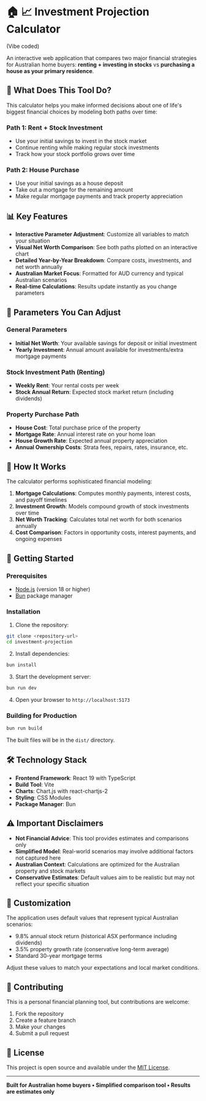 # 🏠 📈 Investment Projection Calculator

(Vibe coded) 

An interactive web application that compares two major financial strategies for Australian home buyers: **renting + investing in stocks** vs **purchasing a house as your primary residence**.

## 🎯 What Does This Tool Do?

This calculator helps you make informed decisions about one of life's biggest financial choices by modeling both paths over time:

### Path 1: Rent + Stock Investment
- Use your initial savings to invest in the stock market
- Continue renting while making regular stock investments
- Track how your stock portfolio grows over time

### Path 2: House Purchase
- Use your initial savings as a house deposit
- Take out a mortgage for the remaining amount
- Make regular mortgage payments and track property appreciation

## 📊 Key Features

- **Interactive Parameter Adjustment**: Customize all variables to match your situation
- **Visual Net Worth Comparison**: See both paths plotted on an interactive chart
- **Detailed Year-by-Year Breakdown**: Compare costs, investments, and net worth annually
- **Australian Market Focus**: Formatted for AUD currency and typical Australian scenarios
- **Real-time Calculations**: Results update instantly as you change parameters

## 🔧 Parameters You Can Adjust

### General Parameters
- **Initial Net Worth**: Your available savings for deposit or initial investment
- **Yearly Investment**: Annual amount available for investments/extra mortgage payments

### Stock Investment Path (Renting)
- **Weekly Rent**: Your rental costs per week
- **Stock Annual Return**: Expected stock market return (including dividends)

### Property Purchase Path
- **House Cost**: Total purchase price of the property
- **Mortgage Rate**: Annual interest rate on your home loan
- **House Growth Rate**: Expected annual property appreciation
- **Annual Ownership Costs**: Strata fees, repairs, rates, insurance, etc.

## 🧮 How It Works

The calculator performs sophisticated financial modeling:

1. **Mortgage Calculations**: Computes monthly payments, interest costs, and payoff timelines
2. **Investment Growth**: Models compound growth of stock investments over time
3. **Net Worth Tracking**: Calculates total net worth for both scenarios annually
4. **Cost Comparison**: Factors in opportunity costs, interest payments, and ongoing expenses

## 🚀 Getting Started

### Prerequisites
- [Node.js](https://nodejs.org/) (version 18 or higher)
- [Bun](https://bun.sh/) package manager

### Installation

1. Clone the repository:
```bash
git clone <repository-url>
cd investment-projection
```

2. Install dependencies:
```bash
bun install
```

3. Start the development server:
```bash
bun run dev
```

4. Open your browser to `http://localhost:5173`

### Building for Production

```bash
bun run build
```

The built files will be in the `dist/` directory.

## 🛠️ Technology Stack

- **Frontend Framework**: React 19 with TypeScript
- **Build Tool**: Vite
- **Charts**: Chart.js with react-chartjs-2
- **Styling**: CSS Modules
- **Package Manager**: Bun

## ⚠️ Important Disclaimers

- **Not Financial Advice**: This tool provides estimates and comparisons only
- **Simplified Model**: Real-world scenarios may involve additional factors not captured here
- **Australian Context**: Calculations are optimized for the Australian property and stock markets
- **Conservative Estimates**: Default values aim to be realistic but may not reflect your specific situation

## 🎨 Customization

The application uses default values that represent typical Australian scenarios:
- 9.8% annual stock return (historical ASX performance including dividends)
- 3.5% property growth rate (conservative long-term average)
- Standard 30-year mortgage terms

Adjust these values to match your expectations and local market conditions.

## 🤝 Contributing

This is a personal financial planning tool, but contributions are welcome:

1. Fork the repository
2. Create a feature branch
3. Make your changes
4. Submit a pull request

## 📄 License

This project is open source and available under the [MIT License](LICENSE).

---

**Built for Australian home buyers • Simplified comparison tool • Results are estimates only**